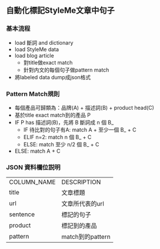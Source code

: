 ## 自動化標記StyleMe文章中句子
### 基本流程
  * load 斷詞 and dictionary
  * load StyleMe data
  * load blog article
    * 對title做exact match
    * 針對内文的每個句子做pattern match
  * 將labeled data dump成json格式
### Pattern Match規則
  * 每個產品可歸類為：品牌(A) + 描述詞(B) + product head(C)
  * 基於title exact match到的產品 P
  * IF P has 描述詞(B)，先將 B 斷詞成 n 個 B_
    * IF 待比對的句子有A: match A + 至少一個 B_ + C
    * ELIF n=2: match n 個 B_ + C
    * ELSE: match 至少 n/2 個 B_ + C
  * ELSE: match A + C
### JSON 資料欄位説明
<table>
  <tr>
    <td>COLUMN_NAME</td>
    <td>DESCRIPTION</td>
  </tr>
  <tr>
    <td>title</td>
    <td>文章標題</td>
  </tr>
  <tr>
    <td>url</td>
    <td>文章所代表的url</td>
  </tr>
  <tr>
    <td>sentence</td>
    <td>標記的句子</td>
  </tr>
  <tr>
    <td>product</td>
    <td>標記到的產品</td>
  </tr>
  <tr>
    <td>pattern</td>
    <td>match到的pattern</td>
  </tr>
</table>
